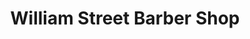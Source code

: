 ---
title: "William Street Barber Shop"
url: /limerick/william-street-barber-shop/
shop: Friseur
---